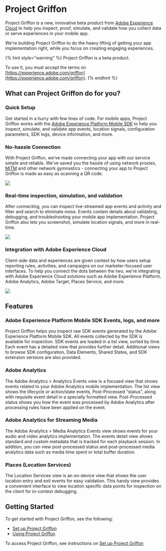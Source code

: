 # Project Griffon

Project Griffon is a new, innovative beta product from [Adobe Experience Cloud](https://www.adobe.com/experience-cloud.html) to help you inspect, proof, simulate, and validate how you collect data or serve experiences in your mobile app.

We're building Project Griffon to do the heavy lifting of getting your app implementation right, while you focus on creating engaging experiences.

{% hint style="warning" %}
Project Griffon is a beta product.

To use it, you must accept the terms on [https://experience.adobe.com/griffon](https://experience.adobe.com/griffon).
{% endhint %}

## What can Project Griffon do for you?

### Quick Setup

Get started in a hurry with few lines of code. For mobile apps, Project Griffon works with the [Adobe Experience Platform Mobile SDK](../../) to help you inspect, simulate, and validate app events, location signals, configuration parameters, SDK logs, device information, and more.

### No-hassle Connection

With Project Griffon, we've made connecting your app with our service simple and reliable. We've saved you the hassle of using network proxies, [MiTM](https://en.wikipedia.org/wiki/Man-in-the-middle_attack) and other network gymnastics - connecting your app to Project Griffon is made as easy as scanning a QR code.

![](../../.gitbook/assets/screen-shot-2020-10-07-at-1.57.30-pm.png)

### Real-time inspection, simulation, and validation

After connecting, you can inspect live-streamed app events and activity and filter and search to eliminate noise. Events contain details about validating, debugging, and troubleshooting your mobile app implementation. Project Griffon also lets you screenshot, simulate location signals, and more in real-time.

![](../../.gitbook/assets/screen-shot-2020-10-07-at-2.11.07-pm.png)

### Integration with Adobe Experience Cloud

Client-side data and experiences are given context by how users setup reporting rules, activities, and campaigns on our marketer-focused user interfaces. To help you connect the dots between the two, we're integrating with Adobe Experience Cloud solutions such as Adobe Experience Platform, Adobe Analytics, Adobe Target, Places Service, and more.

![](../../.gitbook/assets/screen-shot-2020-10-07-at-2.16.56-pm.png)

## Features

### Adobe Experience Platform Mobile SDK Events, logs, and more

Project Griffon helps you inspect raw SDK events generated by the Adobe Experience Platform Mobile SDK. All events collected by the SDK is available for inspection. SDK events are loaded in a list view, sorted by time. Each event has a detailed view that provides further detail. Additional views to browse SDK configuration, Data Elements, Shared States, and SDK extension versions are also provided.

### Adobe Analytics

The Adobe Analytics &gt; Analytics Events view is a focused view that shows events related to your Adobe Analytics mobile implementation. The list view shows the lifecycle or action/state events, Post-Processed “status”, along with requisite event detail in a specially formatted view. Post-Processed status shows you how the event was processed by Adobe Analytics after processing rules have been applied on the event.

### Adobe Analytics for Streaming Media

The Adobe Analytics &gt; Media Analytics Events view shows events for your audio and video analytics implementation. The events detail view shows standard and custom metadata that is tracked for each playback session. In addition, you can view post-processed status and post-processed media analytics data such as media time spent or total buffer duration.

### Places (Location Services)

The Location Services view is an on-device view that shows the user location entry and exit events for easy validation. This handy view provides a convenient interface to view location specific data points for inspection on the client for in-context debugging.

## Getting Started

To get started with Project Griffon, see the following:

* [Set up Project Griffon](set-up-project-griffon.md)
* [Using Project Griffon](using-project-griffon/)

To access Project Griffon, see instructions on [Set up Project Griffon](set-up-project-griffon.md#how-to-participate-in-the-project-griffon-beta)

